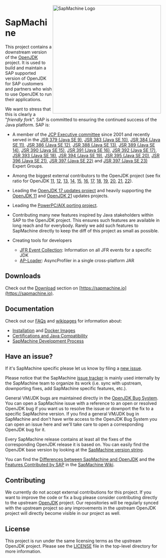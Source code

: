 <img align="right" width=350 src="https://sap.github.io/SapMachine/assets/images/logo_circular.svg" alt="SapMachine Logo">

# [](#SapMachine) SapMachine
This project contains a downstream version of the [OpenJDK](http://openjdk.java.net/) project. It is used to build and maintain a SAP supported version of OpenJDK for SAP customers and partners who wish to use OpenJDK to run their applications.

We want to stress that this is clearly a "*friendly fork*". SAP is committed to ensuring the continued success of the Java platform. SAP is: 

* A member of the [JCP Executive committee](https://jcp.org/en/participation/committee) since 2001 and recently served in the [JSR 379 (Java SE 9)](https://www.jcp.org/en/jsr/detail?id=379), [JSR 383 (Java SE 10)](https://www.jcp.org/en/jsr/detail?id=383), [JSR 384 (Java SE 11)](https://www.jcp.org/en/jsr/detail?id=384), [JSR 386 (Java SE 12)](https://www.jcp.org/en/jsr/detail?id=386), [JSR 388 (Java SE 13)](https://www.jcp.org/en/jsr/detail?id=388), [JSR 389 (Java SE 14)](https://www.jcp.org/en/jsr/detail?id=389), [JSR 390 (Java SE 15)](https://www.jcp.org/en/jsr/detail?id=390), [JSR 391 (Java SE 16)](https://www.jcp.org/en/jsr/detail?id=391), [JSR 392 (Java SE 17)](https://www.jcp.org/en/jsr/detail?id=392), [JSR 393 (Java SE 18)](https://www.jcp.org/en/jsr/detail?id=393), [JSR 394 (Java SE 19)](https://www.jcp.org/en/jsr/detail?id=394), [JSR 395 (Java SE 20)](https://www.jcp.org/en/jsr/detail?id=395), [JSR 396 (Java SE 21)](https://www.jcp.org/en/jsr/detail?id=396), [JSR 397 (Java SE 22)](https://www.jcp.org/en/jsr/detail?id=397) and [JSR 397 (Java SE 23)](https://www.jcp.org/en/jsr/detail?id=398) Expert Groups.

* Among the biggest external contributors to the OpenJDK project (see fix ratio for OpenJDK [11](https://blogs.oracle.com/java-platform-group/building-jdk-11-together), [12](https://blogs.oracle.com/java-platform-group/the-arrival-of-java-12), [13](https://blogs.oracle.com/java-platform-group/the-arrival-of-java-13), [14](https://blogs.oracle.com/java-platform-group/the-arrival-of-java-14), [15](https://blogs.oracle.com/java-platform-group/the-arrival-of-java-15), [16](https://inside.java/2021/03/16/the-arrival-of-java16/), [17](https://inside.java/2021/09/14/the-arrival-of-java17/), [18](https://inside.java/2022/03/22/the-arrival-of-java18/), [19](https://inside.java/2022/09/20/the-arrival-of-java-19/), [20](https://inside.java/2023/03/21/the-arrival-of-java-20/), [21](https://inside.java/2023/09/19/the-arrival-of-java-21/), [22](https://inside.java/2024/03/19/the-arrival-of-java-22/)).

* Leading the [OpenJDK 17 updates project](https://wiki.openjdk.java.net/display/JDKUpdates/JDK+17u) and heavily supporting the [OpenJDK 11](https://wiki.openjdk.java.net/display/JDKUpdates/JDK11u) and [OpenJDK 21](https://wiki.openjdk.java.net/display/JDKUpdates/JDK+21u) updates projects.

* Leading the [PowerPC/AIX porting project](http://openjdk.java.net/projects/ppc-aix-port/).

* Contributing many new features inspired by Java stakeholders within SAP to the OpenJDK project. This ensures such features are available in long reach and for everybody. Rarely we add such features to SapMachine directly to keep the diff of this project as small as possible.

* Creating tools for developers
    * [JFR Event Collection](https://sapmachine.io/jfrevents/): Information on all JFR events for a specific JDK
    * [AP-Loader](https://github.com/jvm-profiling-tools/ap-loader): AsyncProfiler in a single cross-platform JAR


## Downloads

Check out the [Download](https://sap.github.io/SapMachine/#download) section on [https://sapmachine.io](https://sapmachine.io).

## Documentation
Check out our [FAQs](https://github.com/SAP/SapMachine/wiki/Frequently-Asked-Questions) and [wikipages](https://github.com/SAP/SapMachine/wiki) for information about:
* [Installation](https://github.com/SAP/SapMachine/wiki/Installation) and [Docker Images](https://github.com/SAP/SapMachine/wiki/Docker-Images)
* [Certifications and Java Compatibility](https://github.com/SAP/SapMachine/wiki/Certification-and-Java-Compatibility)
* [SapMachine Development Process](https://github.com/SAP/SapMachine/wiki/SapMachine-Development-Process)

## Have an issue?
If it's SapMachine specific please let us know by filing a [new issue](https://github.com/SAP/SapMachine/issues/new).

Please notice that the SapMachine [issue tracker](https://github.com/SAP/SapMachine/issues) is mainly used internally by the SapMachine team to organize its work (i.e. sync with upstream, downporting fixes, add SapMachine specific features, etc.).

General VM/JDK bugs are maintained directly in the [OpenJDK Bug System](https://bugs.openjdk.java.net/). You can open a SapMachine issue with a reference to an open or resolved OpenJDK bug if you want us to resolve the issue or downport the fix to a specific SapMachine version. If you find a general VM/JDK bug in SapMachine and don't have write access to the OpenJDK Bug System you can open an issue here and we'll take care to open a corresponding OpenJDK bug for it.

Every SapMachine release contains at least all the fixes of the corresponding OpenJDK release it is based on. You can easily find the OpenJDK base version by looking at the [SapMachine version string](https://github.com/SAP/SapMachine/wiki/Differences-between-SapMachine-and-OpenJDK#version-numbers).

You can find the [Differences between SapMachine and OpenJDK](https://github.com/SAP/SapMachine/wiki/Differences-between-SapMachine-and-OpenJDK) and the [Features Contributed by SAP](https://github.com/SAP/SapMachine/wiki/Features-Contributed-by-SAP) in the [SapMachine Wiki](https://github.com/SAP/SapMachine/wiki).

## Contributing
We currently do not accept external contributions for this project. If you want to improve the code or fix a bug please consider contributing directly to the upstream [OpenJDK](http://openjdk.java.net/contribute/) project. Our repositories will be regularly synced with the upstream project so any improvements in the upstream OpenJDK project will directly become visible in our project as well.

## License
This project is run under the same licensing terms as the upstream OpenJDK project. Please see the [LICENSE](LICENSE) file in the top-level directory for more information.

